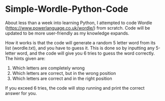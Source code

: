 # Simple-Wordle-Python-Code
About less than a week into learning Python, I attempted to code Wordle (https://www.powerlanguage.co.uk/wordle/) from scratch. Code will be updated to be more user-friendly as my knowledge expands. 

How it works is that the code will generate a random 5 letter word from its list (wordle.txt), and you have to guess it. This is done so by inputting any 5-letter word, and the code will give you 6 tries to guess the word correctly. The hints given are:
1) Which letters are completely wrong
2) Which letters are correct, but in the wrong position
3) Which letters are correct and in the right position

If you exceed 6 tries, the code will stop running and print the correct answer for you. 
